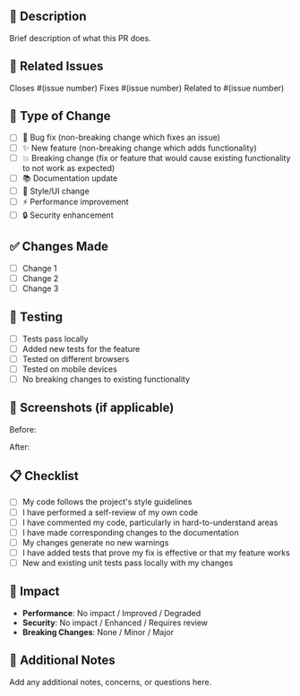 ## 🎯 Description
Brief description of what this PR does.

## 🔗 Related Issues
Closes #(issue number)
Fixes #(issue number)
Related to #(issue number)

## 🚀 Type of Change
- [ ] 🐛 Bug fix (non-breaking change which fixes an issue)
- [ ] ✨ New feature (non-breaking change which adds functionality)
- [ ] 💥 Breaking change (fix or feature that would cause existing functionality to not work as expected)
- [ ] 📚 Documentation update
- [ ] 🎨 Style/UI change
- [ ] ⚡ Performance improvement
- [ ] 🔒 Security enhancement

## ✅ Changes Made
- [ ] Change 1
- [ ] Change 2
- [ ] Change 3

## 🧪 Testing
- [ ] Tests pass locally
- [ ] Added new tests for the feature
- [ ] Tested on different browsers
- [ ] Tested on mobile devices
- [ ] No breaking changes to existing functionality

## 📸 Screenshots (if applicable)
Before:
<!-- Add before screenshot -->

After:
<!-- Add after screenshot -->

## 📋 Checklist
- [ ] My code follows the project's style guidelines
- [ ] I have performed a self-review of my own code
- [ ] I have commented my code, particularly in hard-to-understand areas
- [ ] I have made corresponding changes to the documentation
- [ ] My changes generate no new warnings
- [ ] I have added tests that prove my fix is effective or that my feature works
- [ ] New and existing unit tests pass locally with my changes

## 🎯 Impact
- **Performance**: No impact / Improved / Degraded
- **Security**: No impact / Enhanced / Requires review
- **Breaking Changes**: None / Minor / Major

## 📝 Additional Notes
Add any additional notes, concerns, or questions here.